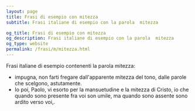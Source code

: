 ```yaml
---
layout: page
title: Frasi di esempio con mitezza 
subtitle: Frasi italiane di esempio con la parola  mitezza

og_title: Frasi di esempio con mitezza 
og_description: Frasi italiane di esempio con la parola  mitezza
og_type: website
permalink: /frasi/m/mitezza.html
---
```


Frasi italiane di esempio contenenti la parola mitezza:


- impugna, non farti fregare dall'apparente mitezza del tono, dalle parole che scelgono, astutamente.
- Io poi, Paolo, vi esorto per la mansuetudine e la mitezza di Cristo, io che quando sono presente fra voi son umile, ma quando sono assente sono ardito verso voi,.
